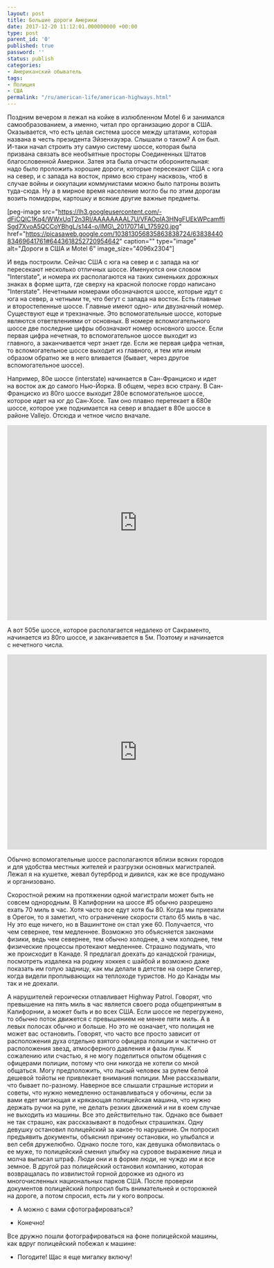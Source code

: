 ```yaml
---
layout: post
title: Большие дороги Америки
date: 2017-12-20 11:12:01.000000000 +00:00
type: post
parent_id: '0'
published: true
password: ''
status: publish
categories:
- Американский обыватель
tags:
- Полиция
- США
permalink: "/ru/american-life/american-highways.html"
---
```

Поздним вечером я лежал на койке в излюбленном Motel 6 и занимался самообразованием, а именно, читал про организацию дорог в США. Оказывается, что есть целая система шоссе между штатами, которая названа в честь президента Эйзенхауэра. Слышали о таком? А он был. И-таки начал строить эту самую систему шоссе, которая была призвана связать все необъятные просторы Соединенных Штатов благословенной Америки. Затея эта была отчасти оборонительная: надо было проложить хорошие дороги, которые пересекают США с юга на север, и с запада на восток, прямо всю страну насквозь, чтоб в случае войны и оккупации коммунистами можно было патроны возить туда-сюда. Ну а в мирное время население могло бы по этим дорогам возить помидоры, картошку и всякие другие важные предметы.

[peg-image src="https://lh3.googleusercontent.com/-dFiCQIC1Kq4/WWxUqT2n3RI/AAAAAAAAL7U/VFAOpIA3HNgFUEkWPcamffiSgd7XvoA5QCCoYBhgL/s144-o/IMG\_20170714\_175920.jpg" href="https://picasaweb.google.com/103813056835863838724/6383844083469641761#6443618252720954642" caption="" type="image" alt="Дороги в США и Motel 6" image\_size="4096x2304"]

И ведь построили. Сейчас США с юга на север и с запада на юг пересекают несколько отличных шоссе. Именуются они словом "Interstate", и номера их располагаются на таких синеньких дорожных знаках в форме щита, где сверху на красной полоске гордо написано "Interstate". Нечетными номерами обозначаются шоссе, которые идут с юга на север, а четными те, что бегут с запада на восток. Есть главные и второстепенные шоссе. Главные имеют одно- или двузначный номер. Существуют еще и трехзначные. Это вспомогательные шоссе, которые являются ответвлениями от основных. В номере вспомогательного шоссе две последние цифры обозначают номер основного шоссе. Если первая цифра нечетная, то вспомогательное шоссе выходит из главного, а заканчивается черт знает где. Если же первая цифра четная, то вспомогательное шоссе выходит из главного, и тем или иным образом обратно же в него вливается (бывает, через другое вспомогательное шоссе).

Например, 80е шоссе (interstate) начинается в Сан-Франциско и идет на восток аж до самого Нью-Йорка. В общем, через всю страну. В Сан-Франциско из 80го шоссе выходит 280е вспомогательное шоссе, которое идет на юг до Сан-Хосе. Там оно плавно перетекает в 680е шоссе, которое уже поднимается на север и впадает в 80е шоссе в районе Vallejo. Отсюда и четное число вначале.

<iframe style="border: 0;" src="https://www.google.com/maps/embed?pb=!1m14!1m12!1m3!1d587867.2070587126!2d-122.45578145298143!3d37.741100678601384!2m3!1f0!2f0!3f0!3m2!1i1024!2i768!4f13.1!5e0!3m2!1sen!2sru!4v1513791709390" width="600" height="450" frameborder="0" allowfullscreen="allowfullscreen"></iframe>

А вот 505е шоссе, которое располагается недалеко от Сакраменто, начинается из 80го шоссе, и заканчивается в 5м. Поэтому и начинается с нечетного числа.

<iframe style="border: 0;" src="https://www.google.com/maps/embed?pb=!1m14!1m12!1m3!1d475057.99239395536!2d-121.86118806299145!3d38.536187996270336!2m3!1f0!2f0!3f0!3m2!1i1024!2i768!4f13.1!5e0!3m2!1sen!2sru!4v1513792038310" width="600" height="450" frameborder="0" allowfullscreen="allowfullscreen"></iframe>

Обычно вспомогательные шоссе располагаются вблизи всяких городов и для удобства местных жителей и разгрузки основных магистралей. Лежал я на кушетке, жевал бутерброд и дивился, как же все продумано и организовано.

Скоростной режим на протяжении одной магистрали может быть не совсем однородным. В Калифорнии на шоссе #5 обычно разрешено ехать 70 миль в час. Хотя часто все едут хотя бы 80. Когда мы приехали в Орегон, то я заметил, что ограничение скорости стало 65 миль в час. Ну это еще ничего, но в Вашингтоне он стал уже 60. Получается, что чем севернее, тем медленнее. Возможно это объясняется законами физики, ведь чем севернее, тем обычно холоднее, а чем холоднее, тем физические процессы протекают медленнее. Страшно подумать, что же происходит в Канаде. Я предлагал доехать до канадской границы, посмотреть издалека на родину хоккея с шайбой и возможно даже показать им голую задницу, как мы делали в детстве на озере Селигер, когда видели проплывающих на теплоходе туристов. Но до Канады мы так и не доехали.

А нарушителей героически отлавливает Highway Patrol. Говорят, что превышение на пять миль в час является своего рода общепринятым в Калифорнии, а может быть и во всех США. Если шоссе не перегружено, то обычно поток движется с превышением не менее пяти миль. А в левых полосах обычно и больше. Но это не означает, что полиция не может вас остановить. Говорят, что часто все просто зависит от расположения духа отдельно взятого офицера полиции и частично от расположения звезд, атмосферного давления и фазы луны. К сожалению или счастью, я не могу поделиться опытом общения с офицерами полиции, потому что они никогда не хотели со мной общаться. Могу предположить, что лысый человек за рулем белой дешевой тойоты не привлекает внимания полиции. Мне рассказывали, что бывает по-разному. Наверное все слышали страшные истории и советы, что нужно немедленно останавливаться у обочины, если за вами едет мигающая и крякающая полицейская машина, что нужно держать ручки на руле, не делать резких движений и ни в коем случае не выходить из машины. Все это действительно так. Однако все бывает не так страшно, как рассказывают в подобных страшилках. Одну девушку остановил полицейский за какое-то нарушение. Он попросил предъявить документы, объяснил причину остановки, но улыбался и вел себя дружелюбно. Однако после того, как девушка обмолвилась о ее муже, то полицейский сменил улыбку на суровое выражение лица и молча выписал штраф. Люди они и в форме люди, не чуждо им и все земное. В другой раз полицейский остановил компанию, которая возвращалась по извилистой горной дорожке из одного из многочисленных национальных парков США. После проверки документов полицейский попросил быть внимательней и осторожней на дороге, а потом спросил, есть ли у кого вопросы.

- А можно с вами сфотографироваться?

- Конечно!

Все дружно пошли фотографироваться на фоне полицейской машины, как вдруг полицейский побежал к машине:

- Погодите! Щас я еще мигалку включу!


